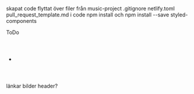 skapat code
flyttat över filer från music-project
.gitignore
netlify.toml
pull_request_template.md
i code npm install och npm install --save styled-components
 
ToDo
 - <div>
      <GlobalStyles />
      <ScrollButton />
      <Header />
      <Intro />
      <Tech />
      <FeaturedProjects />
      <OtherProjects />
      <MyThoughts />
      <MoreThoughts />
      <Skills />
      <ForMore />
      <Footer />
    </div>

länkar bilder header?
